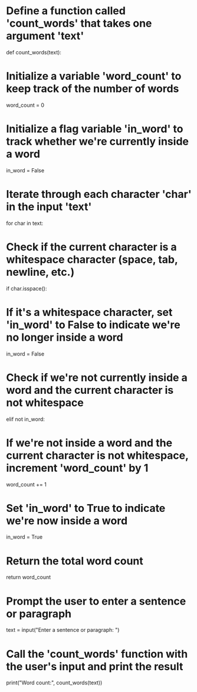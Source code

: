 # Define a function called 'count_words' that takes one argument 'text'
def count_words(text):
    
# Initialize a variable 'word_count' to keep track of the number of words
   word_count = 0
    
 # Initialize a flag variable 'in_word' to track whether we're currently inside a word
   in_word = False

 # Iterate through each character 'char' in the input 'text'
  for char in text:
        
 # Check if the current character is a whitespace character (space, tab, newline, etc.)
   if char.isspace():
            
 # If it's a whitespace character, set 'in_word' to False to indicate we're no longer inside a word
   in_word = False
        
 # Check if we're not currently inside a word and the current character is not whitespace
   elif not in_word:
            
 # If we're not inside a word and the current character is not whitespace, increment 'word_count' by 1
  word_count += 1
            
 # Set 'in_word' to True to indicate we're now inside a word
  in_word = True

 # Return the total word count
 return word_count

# Prompt the user to enter a sentence or paragraph
text = input("Enter a sentence or paragraph: ")

# Call the 'count_words' function with the user's input and print the result
print("Word count:", count_words(text))
